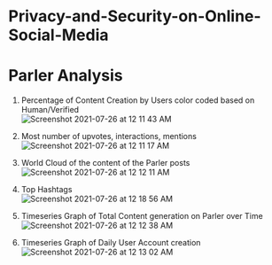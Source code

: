 # Privacy-and-Security-on-Online-Social-Media

# Parler Analysis
1. Percentage of Content Creation by Users color coded based on Human/Verified<br/>![Screenshot 2021-07-26 at 12 11 43 AM](https://user-images.githubusercontent.com/62093616/126909968-2c8d1fa7-066a-4a0d-a9c2-88cf363eac4d.png)

2. Most number of upvotes, interactions, mentions<br/> ![Screenshot 2021-07-26 at 12 11 17 AM](https://user-images.githubusercontent.com/62093616/126909976-876f1f4a-24c1-43df-84f8-2a99d88602e5.png)

3. World Cloud of the content of the Parler posts<br/>![Screenshot 2021-07-26 at 12 12 11 AM](https://user-images.githubusercontent.com/62093616/126909982-31854d37-bf8a-4d13-984c-fd2f54418cea.png)

4. Top Hashtags<br/>![Screenshot 2021-07-26 at 12 18 56 AM](https://user-images.githubusercontent.com/62093616/126910023-117562c2-577b-40ab-a23b-9e6b2cb3e51f.png)

5. Timeseries Graph of Total Content generation on Parler over Time<br/>![Screenshot 2021-07-26 at 12 12 38 AM](https://user-images.githubusercontent.com/62093616/126909989-bee3fd35-71e2-4648-8f8f-dad178fb54a4.png)

6. Timeseries Graph of Daily User Account creation<br/>![Screenshot 2021-07-26 at 12 13 02 AM](https://user-images.githubusercontent.com/62093616/126909993-a95a6f41-1f22-4dd3-84f6-6e8f8f34ef1a.png)
